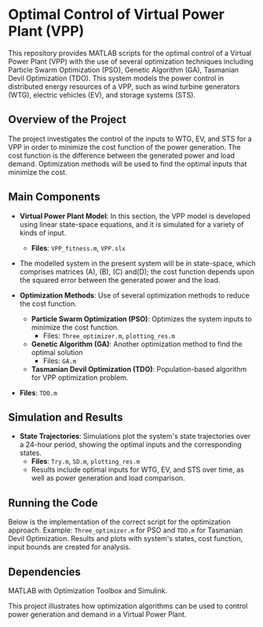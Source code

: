 # Optimal Control of Virtual Power Plant (VPP)

This repository provides MATLAB scripts for the optimal control of a Virtual Power Plant (VPP) with the use of several optimization techniques including Particle Swarm Optimization (PSO), Genetic Algorithm (GA), Tasmanian Devil Optimization (TDO). This system models the power control in distributed energy resources of a VPP, such as wind turbine generators (WTG), electric vehicles (EV), and storage systems (STS).

## Overview of the Project
The project investigates the control of the inputs to WTG, EV, and STS for a VPP in order to minimize the cost function of the power generation. The cost function is the difference between the generated power and load demand. Optimization methods will be used to find the optimal inputs that minimize the cost.

## Main Components
- **Virtual Power Plant Model**: In this section, the VPP model is developed using linear state-space equations, and it is simulated for a variety of kinds of input.
  - **Files**: `VPP_fitness.m`, `VPP.slx`
 - The modelled system in the present system will be in state-space, which comprises matrices (A), (B), (C) and(D); the cost function depends upon the squared error between the generated power and the load.

- **Optimization Methods**: Use of several optimization methods to reduce the cost function.
  - **Particle Swarm Optimization (PSO)**: Optimizes the system inputs to minimize the cost function.
    - Files: `Three_optimizer.m`, `plotting_res.m`
  - **Genetic Algorithm (GA)**: Another optimization method to find the optimal solution
    - Files: `GA.m`
  - **Tasmanian Devil Optimization (TDO)**: Population-based algorithm for VPP optimization problem.
- **Files**: `TDO.m`

## Simulation and Results
- **State Trajectories**: Simulations plot the system's state trajectories over a 24-hour period, showing the optimal inputs and the corresponding states.
  - **Files**: `Try.m`, `SD.m`, `plotting_res.m`
  - Results include optimal inputs for WTG, EV, and STS over time, as well as power generation and load comparison.

## Running the Code
Below is the implementation of the correct script for the optimization approach. Example: `Three_optimizer.m` for PSO and `TDO.m` for Tasmanian Devil Optimization.
Results and plots with system's states, cost function, input bounds are created for analysis.

## Dependencies
 MATLAB with Optimization Toolbox and Simulink.

This project illustrates how optimization algorithms can be used to control power generation and demand in a Virtual Power Plant.
